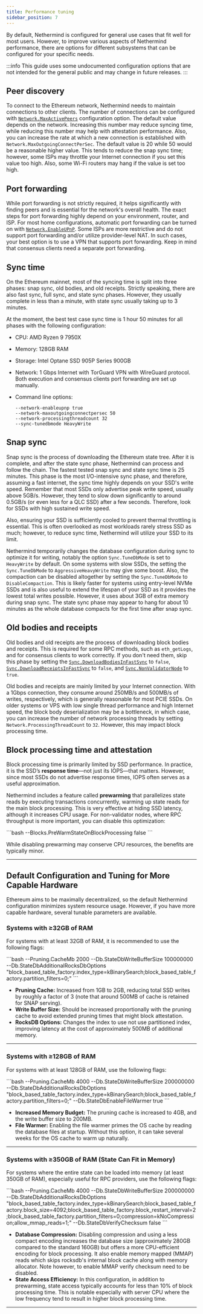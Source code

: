 ```yaml
---
title: Performance tuning
sidebar_position: 7
---
```


By default, Nethermind is configured for general use cases that fit well for most users. However, to improve various aspects of Nethermind performance, there are options for different subsystems that can be configured for your specific needs.

:::info
This guide uses some undocumented configuration options that are not intended for the general public and may change in future releases.
:::

## Peer discovery

To connect to the Ethereum network, Nethermind needs to maintain connections to other clients. The number of connections can be configured with [`Network.MaxActivePeers`](./configuration.md#network-maxactivepeers) configuration option. The default value depends on the network. Increasing this number may reduce syncing time, while reducing this number may help with attestation performance.
Also, you can increase the rate at which a new connection is established with `Network.MaxOutgoingConnectPerSec`. The default value is 20 while 50 would be a reasonable higher value. This tends to reduce the snap sync time; however, some ISPs may throttle your Internet connection if you set this value too high. Also, some Wi-Fi routers may hang if the value is set too high.

## Port forwarding

While port forwarding is not strictly required, it helps significantly with finding peers and is essential for the network's overall health. The exact steps for port forwarding highly depend on your environment, router, and ISP. For most home configurations, automatic port forwarding can be turned on with [`Network.EnableUPnP`](./configuration.md#network-enableupnp).
Some ISPs are more restrictive and do not support port forwarding and/or utilize provider-level NAT. In such cases, your best option is to use a VPN that supports port forwarding. Keep in mind that consensus clients need a separate port forwarding.

## Sync time

On the Ethereum mainnet, most of the syncing time is split into three phases: snap sync, old bodies, and old receipts. Strictly speaking, there are also fast sync, full sync, and state sync phases. However, they usually complete in less than a minute, with state sync usually taking up to 3 minutes.

At the moment, the best test case sync time is 1 hour 50 minutes for all phases with the following configuration:

- CPU: AMD Ryzen 9 7950X
- Memory: 128GB RAM
- Storage: Intel Optane SSD 905P Series 900GB
- Network: 1 Gbps Internet with TorGuard VPN with WireGuard protocol. Both execution and consensus clients port forwarding are set up manually.
- Command line options:

    ```
    --network-enableupnp true
    --network-maxoutgoingconnectpersec 50
    --network-processingthreadcount 32
    --sync-tunedbmode HeavyWrite
    ```

## Snap sync

Snap sync is the process of downloading the Ethereum state tree. After it is complete, and after the state sync phase, Nethermind can process and follow the chain. The fastest tested snap sync and state sync time is 25 minutes.
This phase is the most I/O-intensive sync phase, and therefore, assuming a fast internet, the sync time highly depends on your SSD's write speed. Remember that most SSDs only advertise peak write speed, usually above 5GB/s. However, they tend to slow down significantly to around 0.5GB/s (or even less for a QLC SSD) after a few seconds. Therefore, look for SSDs with high sustained write speed.

Also, ensuring your SSD is sufficiently cooled to prevent thermal throttling is essential. This is often overlooked as most workloads rarely stress SSD as much; however, to reduce sync time, Nethermind will utilize your SSD to its limit.

Nethermind temporarily changes the database configuration during sync to optimize it for writing, notably the option `Sync.TuneDbMode` is set to `HeavyWrite` by default. On some systems with slow SSDs, the setting the `Sync.TuneDbMode` to `AggressiveHeavyWrite` may give some boost. Also, the compaction can be disabled altogether by setting the `Sync.TuneDbMode` to `DisableCompaction`. This is likely faster for systems using entry-level NVMe SSDs and is also useful to extend the lifespan of your SSD as it provides the lowest total writes possible. However, it uses about 3GB of extra memory during snap sync. The state sync phase may appear to hang for about 10 minutes as the whole database compacts for the first time after snap sync.

## Old bodies and receipts

Old bodies and old receipts are the process of downloading block bodies and receipts. This is required for some RPC methods, such as `eth_getLogs`, and for consensus clients to work correctly. If you don't need them, skip this phase by setting the [`Sync.DownloadBodiesInFastSync`](../fundamentals/configuration.md#sync-downloadbodiesinfastsync) to `false`, [`Sync.DownloadReceiptsInFastSync`](../fundamentals/configuration.md#sync-downloadreceiptsinfastsync) to `false`, and [`Sync.NonValidatorNode`](../fundamentals/configuration.md#sync-nonvalidatornode) to `true`.

Old bodies and receipts are mainly limited by your Internet connection. With a 1Gbps connection, they consume around 250MB/s and 500MB/s of writes, respectively, which is generally reasonable for most PCIE SSDs. On older systems or VPS with low single thread performance and high Internet speed, the block body deserialization may be a bottleneck, in which case, you can increase the number of network processing threads by setting `Network.ProcessingThreadCount` to `32`. However, this may impact block processing time.

## Block processing time and attestation

Block processing time is primarily limited by SSD performance. In practice, it is the SSD’s **response time**—not just its IOPS—that matters. However, since most SSDs do not advertise response times, IOPS often serves as a useful approximation.

Nethermind includes a feature called **prewarming** that parallelizes state reads by executing transactions concurrently, warming up state reads for the main block processing. This is very effective at hiding SSD latency, although it increases CPU usage. For non-validator nodes, where RPC throughput is more important, you can disable this optimization:

\`\`\`bash
--Blocks.PreWarmStateOnBlockProcessing false
\`\`\`

While disabling prewarming may conserve CPU resources, the benefits are typically minor.

---

## Default Configuration and Tuning for More Capable Hardware

Ethereum aims to be maximally decentralized, so the default Nethermind configuration minimizes system resource usage. However, if you have more capable hardware, several tunable parameters are available.

### Systems with ≥32GB of RAM

For systems with at least 32GB of RAM, it is recommended to use the following flags:

\`\`\`bash
--Pruning.CacheMb 2000
--Db.StateDbWriteBufferSize 100000000
--Db.StateDbAdditionalRocksDbOptions "block_based_table_factory.index_type=kBinarySearch;block_based_table_factory.partition_filters=0;"
\`\`\`

- **Pruning Cache:** Increased from 1GB to 2GB, reducing total SSD writes by roughly a factor of 3 (note that around 500MB of cache is retained for SNAP serving).
- **Write Buffer Size:** Should be increased proportionally with the pruning cache to avoid extended pruning times that might block attestation.
- **RocksDB Options:** Changes the index to use not use partitioned index, improving latency at the cost of approximately 500MB of additional memory.

---

### Systems with ≥128GB of RAM

For systems with at least 128GB of RAM, use the following flags:

\`\`\`bash
--Pruning.CacheMb 4000
--Db.StateDbWriteBufferSize 200000000
--Db.StateDbAdditionalRocksDbOptions "block_based_table_factory.index_type=kBinarySearch;block_based_table_factory.partition_filters=0;"
--Db.StateDbEnableFileWarmer true
\`\`\`

- **Increased Memory Budget:** The pruning cache is increased to 4GB, and the write buffer size to 200MB.
- **File Warmer:** Enabling the file warmer primes the OS cache by reading the database files at startup. Without this option, it can take several weeks for the OS cache to warm up naturally.

---

### Systems with ≥350GB of RAM (State Can Fit in Memory)

For systems where the entire state can be loaded into memory (at least 350GB of RAM), especially useful for RPC providers, use the following flags:

\`\`\`bash
--Pruning.CacheMb 4000
--Db.StateDbWriteBufferSize 200000000
--Db.StateDbAdditionalRocksDbOptions "block_based_table_factory.index_type=kBinarySearch;block_based_table_factory.block_size=4092;block_based_table_factory.block_restart_interval=2;block_based_table_factory.partition_filters=0;compression=kNoCompression;allow_mmap_reads=1;"
--Db.StateDbVerifyChecksum false
\`\`\`

- **Database Compression:** Disabling compression and using a less compact encoding increases the database size (approximately 280GB compared to the standard 160GB) but offers a more CPU-efficient encoding for block processing. It also enable memory mapped (MMAP) reads which skips rocksdb's internal block cache along with memory allocator. Note however, to enable MMAP verify checksum need to be disabled.
- **State Access Efficiency:** In this configuration, in addition to prewarming, state access typically accounts for less than 10% of block processing time. This is notable especially with server CPU where the low frequency tend to result in higher block processing time.
---
